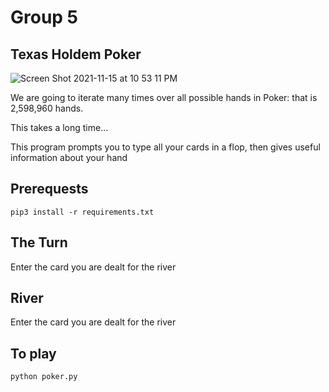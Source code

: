 # Group 5 
## Texas Holdem Poker

![Screen Shot 2021-11-15 at 10 53 11 PM](https://user-images.githubusercontent.com/61941978/141894183-cefd2f01-249d-4f85-a515-5ae55cf0b8a3.png)


We are going to iterate many times over all possible hands in Poker: that is 2,598,960 hands.

This takes a long time...

This program prompts you to type all your cards
in a flop, then gives useful information about your hand

## Prerequests
```console
pip3 install -r requirements.txt
```

## The Turn 
Enter the card you are dealt for the river

## River
Enter the card you are dealt for the river


 ## To play

 ```python
 python poker.py
 ```
